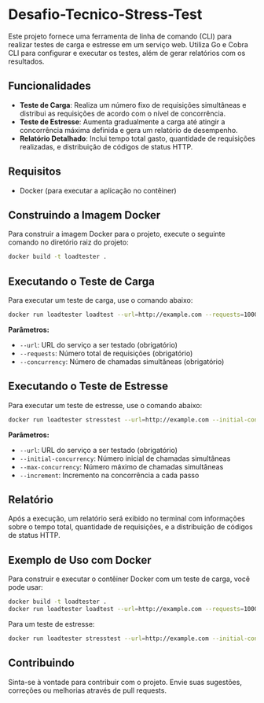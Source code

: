 # Desafio-Tecnico-Stress-Test

Este projeto fornece uma ferramenta de linha de comando (CLI) para realizar testes de carga e estresse em um serviço web. Utiliza Go e Cobra CLI para configurar e executar os testes, além de gerar relatórios com os resultados.

## Funcionalidades

- **Teste de Carga**: Realiza um número fixo de requisições simultâneas e distribui as requisições de acordo com o nível de concorrência.
- **Teste de Estresse**: Aumenta gradualmente a carga até atingir a concorrência máxima definida e gera um relatório de desempenho.
- **Relatório Detalhado**: Inclui tempo total gasto, quantidade de requisições realizadas, e distribuição de códigos de status HTTP.

## Requisitos

- Docker (para executar a aplicação no contêiner)

## Construindo a Imagem Docker

Para construir a imagem Docker para o projeto, execute o seguinte comando no diretório raiz do projeto:

```bash
docker build -t loadtester .
```

## Executando o Teste de Carga

Para executar um teste de carga, use o comando abaixo:

```bash
docker run loadtester loadtest --url=http://example.com --requests=1000 --concurrency=10
```

**Parâmetros:**

- `--url`: URL do serviço a ser testado (obrigatório)
- `--requests`: Número total de requisições (obrigatório)
- `--concurrency`: Número de chamadas simultâneas (obrigatório)

## Executando o Teste de Estresse

Para executar um teste de estresse, use o comando abaixo:

```bash
docker run loadtester stresstest --url=http://example.com --initial-concurrency=10 --max-concurrency=100 --increment=10
```

**Parâmetros:**

- `--url`: URL do serviço a ser testado (obrigatório)
- `--initial-concurrency`: Número inicial de chamadas simultâneas
- `--max-concurrency`: Número máximo de chamadas simultâneas
- `--increment`: Incremento na concorrência a cada passo

## Relatório

Após a execução, um relatório será exibido no terminal com informações sobre o tempo total, quantidade de requisições, e a distribuição de códigos de status HTTP.

## Exemplo de Uso com Docker

Para construir e executar o contêiner Docker com um teste de carga, você pode usar:

```bash
docker build -t loadtester .
docker run loadtester loadtest --url=http://example.com --requests=1000 --concurrency=10
```

Para um teste de estresse:

```bash
docker run loadtester stresstest --url=http://example.com --initial-concurrency=10 --max-concurrency=100 --increment=10
```

## Contribuindo

Sinta-se à vontade para contribuir com o projeto. Envie suas sugestões, correções ou melhorias através de pull requests.
